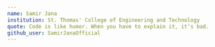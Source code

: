 ```yaml
---
name: Samir Jana
institution: St. Thomas' College of Engineering and Technology
quote: Code is like humor. When you have to explain it, it’s bad.
github_user: SamirJanaOfficial
---
```

